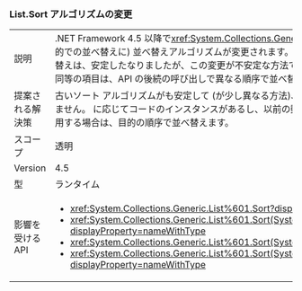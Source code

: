 ### <a name="listsort-algorithm-changed"></a>List.Sort アルゴリズムの変更

|   |   |
|---|---|
|説明|.NET Framework 4.5 以降で<xref:System.Collections.Generic.List%601?displayProperty=name>の (クイック ソートの代わりに内省的での並べ替えに) 並べ替えアルゴリズムが変更されます。 <xref:System.Collections.Generic.List%601?displayProperty=name>並べ替えは、安定したなりましたが、この変更が不安定な方法で並べ替えるにはさまざまなシナリオが発生する可能性があります。 単に、同等の項目は、API の後続の呼び出しで異なる順序で並べ替えることができます。|
|提案される解決策|古いソート アルゴリズムがも安定して (が少し異なる方法)、コードと同等の項目が常に特定の順序で並べ替えが依存することはありません。 に応じてコードのインスタンスがあるし、以前の動作とラッキーされて、そのコードを更新するかが確定的に比較演算子を使用する場合は、目的の順序で並べ替えます。|
|スコープ|透明|
|Version|4.5|
|型|ランタイム|
|影響を受ける API|<ul><li><xref:System.Collections.Generic.List%601.Sort?displayProperty=nameWithType></li><li><xref:System.Collections.Generic.List%601.Sort(System.Collections.Generic.IComparer{%600})?displayProperty=nameWithType></li><li><xref:System.Collections.Generic.List%601.Sort(System.Comparison{%600})?displayProperty=nameWithType></li><li><xref:System.Collections.Generic.List%601.Sort(System.Int32,System.Int32,System.Collections.Generic.IComparer{%600})?displayProperty=nameWithType></li></ul>|

